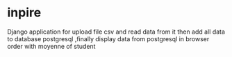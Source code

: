 # inpire

Django application for upload file csv and read data from it then add all data to database postgresql ,finally display data from postgresql in browser order with moyenne of student
